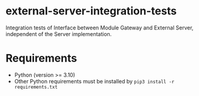 # external-server-integration-tests
Integration tests of Interface between Module Gateway and External Server, independent of the Server implementation.

# Requirements
- Python (version >= 3.10)
- Other Python requirements must be installed by `pip3 install -r requirements.txt`